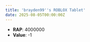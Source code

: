 ```yaml
---
title: 'brayden99''s ROBLOX Tablet'
date: 2025-08-05T00:00:00Z
---
```

- **RAP**: 4000000
- **Value**: -1
